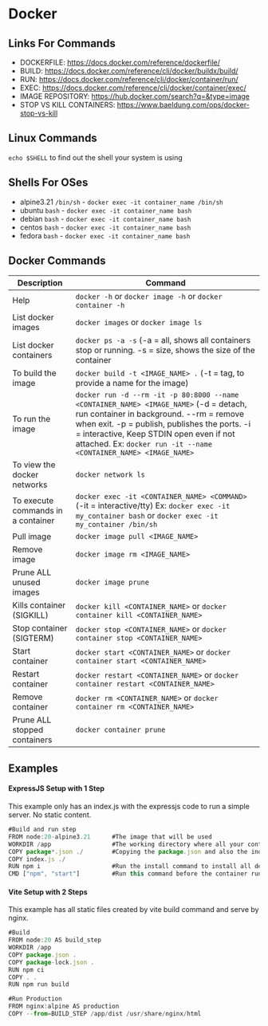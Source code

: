 # Docker

## Links For Commands
- DOCKERFILE: https://docs.docker.com/reference/dockerfile/
- BUILD: https://docs.docker.com/reference/cli/docker/buildx/build/
- RUN: https://docs.docker.com/reference/cli/docker/container/run/
- EXEC: https://docs.docker.com/reference/cli/docker/container/exec/
- IMAGE REPOSITORY: https://hub.docker.com/search?q=&type=image
- STOP VS KILL CONTAINERS: https://www.baeldung.com/ops/docker-stop-vs-kill

## Linux Commands
`echo $SHELL` to find out the shell your system is using

## Shells For OSes
+ alpine3.21  `/bin/sh` - `docker exec -it container_name /bin/sh`
+ ubuntu `bash` - `docker exec -it container_name bash`
+ debian `bash` - `docker exec -it container_name bash`
+ centos `bash` - `docker exec -it container_name bash`
+ fedora `bash` - `docker exec -it container_name bash`

## Docker Commands

| Description                           | Command                                                                              |
|---------------------------------------|--------------------------------------------------------------------------------------|
| Help                                  | `docker -h` or `docker image -h` or `docker container -h`                            |
| List docker images                    | `docker images` or `docker image ls`                                                 |
| List docker containers                | `docker ps -a -s` (-a = all, shows all containers stop or running. -s = size, shows the size of the container |
| To build the image                    | `docker build -t <IMAGE_NAME> .`  (-t = tag, to provide a name for the image)        |
| To run the image                      | `docker run -d --rm -it -p 80:8000 --name <CONTAINER_NAME> <IMAGE_NAME>`  (-d = detach, run container in background. --rm = remove when exit. -p = publish, publishes the ports. -i = interactive, Keep STDIN open even if not attached.   Ex: `docker run -it --name <CONTAINER_NAME> <IMAGE_NAME>`                       |
| To view the docker networks           | `docker network ls`                                                                  | 
| To execute commands in a container    | `docker exec -it <CONTAINER_NAME> <COMMAND>` (-it = interactive/tty)  Ex: `docker exec -it my_container bash` or `docker exec -it my_container /bin/sh` |
| Pull image                            | `docker image pull <IMAGE_NAME>`                                                     |
| Remove image                          | `docker image rm <IMAGE_NAME>`                                                       |
| Prune ALL unused images               | `docker image prune`                                                                 |
| Kills container  (SIGKILL)            | `docker kill <CONTAINER_NAME>` or `docker container kill <CONTAINER_NAME>`           |
| Stop container   (SIGTERM)            | `docker stop <CONTAINER_NAME>` or `docker container stop <CONTAINER_NAME>`           |
| Start container                       | `docker start <CONTAINER_NAME>` or `docker container start <CONTAINER_NAME>`         |
| Restart container                     | `docker restart <CONTAINER_NAME>` or `docker container restart <CONTAINER_NAME>`     |
| Remove container                      | `docker rm <CONTAINER_NAME>` or `docker container rm <CONTAINER_NAME>`               |
| Prune ALL stopped containers          | `docker container prune`                                                             |

## Examples
#### ExpressJS Setup with 1 Step
This example only has an index.js with the expressjs code to run a simple server.  No static content.

```javascript
#Build and run step
FROM node:20-alpine3.21      #The image that will be used
WORKDIR /app                 #The working directory where all your content is saved/copied
COPY package*.json ./        #Copying the package.json and also the index.js.  There is a .dockerignore that ommits the other files.
COPY index.js ./
RUN npm i                    #Run the install command to install all dependencies of the package.json
CMD ["npm", "start"]         #Run this command before the container runs
```
#### Vite Setup with 2 Steps
This example has all static files created by vite build command and serve by nginx.

```javascript
#Build
FROM node:20 AS build_step
WORKDIR /app
COPY package.json .
COPY package-lock.json .
RUN npm ci
COPY . .
RUN npm run build

#Run Production
FROM nginx:alpine AS production
COPY --from=BUILD_STEP /app/dist /usr/share/nginx/html
```
